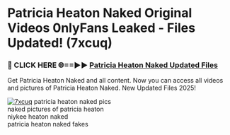 # Patricia Heaton Naked Original Videos 0nlyFans Leaked - Files Updated! (7xcuq)

<h3>🔴 CLICK HERE 🌐==►► <a href="https://tinyurl.com/up5wt9bj" rel="nofollow">Patricia Heaton Naked Updated Files</a></h3>

Get Patricia Heaton Naked and all content. Now you can access all videos and pictures of Patricia Heaton Naked. New Updated Files 2025!

[![7xcuq](https://i.imgur.com/ABiUzMV.gif)](https://tinyurl.com/up5wt9bj)
patricia heaton naked pics<br>
naked pictures of patricia heaton<br>
niykee heaton naked<br>
patricia heaton naked fakes